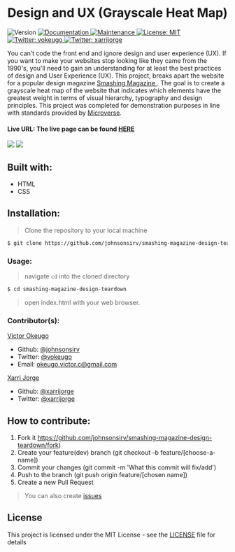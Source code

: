 <h1 align="center">Design and UX (Grayscale Heat Map)</h1>

<p>
  <img alt="Version" src="https://img.shields.io/badge/version-1.0.0-blue.svg?cacheSeconds=2592000" />
  <a href="https://github.com/johnsonsirv/smashing-magazine-design-teardown#readme" target="_blank">
    <img alt="Documentation" src="https://img.shields.io/badge/documentation-yes-brightgreen.svg" />
  </a>
  <a href="https://github.com/johnsonsirv/smashing-magazine-design-teardown/graphs/commit-activity" target="_blank">
    <img alt="Maintenance" src="https://img.shields.io/badge/Maintained%3F-yes-green.svg" />
  </a>
  <a href="https://github.com/johnsonsirv/smashing-magazine-design-teardown/blob/master/LICENSE" target="_blank">
    <img alt="License: MIT" src="https://img.shields.io/github/license/johnsonsirv/smashing-magazine-design-teardown" />
  </a>
  <a href="https://twitter.com/vokeugo" target="_blank">
    <img alt="Twitter: vokeugo" src="https://img.shields.io/twitter/follow/vokeugo.svg?style=social" />
  </a>
  <a href="https://twitter.com/xarrijorge" target="_blank">
    <img alt="Twitter: xarrijorge" src="https://img.shields.io/twitter/follow/xarrijorge.svg?style=social" />
  </a>
</p>

<p>
You can’t code the front end and ignore design and user experience (UX). If you want to make your websites stop looking like they came from the 1990's, you'll need to gain an understanding for at least the best practices of design and User Experience (UX). This project, breaks apart the website for a popular design magazine <a href="https://smashingmagazine.com" target="_blank"> Smashing Magazine </a>. The goal is to create a grayscale heat map of the website that indicates which elements have the greatest weight in terms of visual hierarchy, typography and design principles.
This project was completed for demonstration purposes in line with standards provided by <a href="https://microverse.org/" target="_blank">Microverse</a>.
</p>

#### Live URL: The live page can be found [HERE](https://johnsonsirv.github.io/smashing-magazine-design-teardown/)

![](https://github.com/johnsonsirv/mashing-magazine-design-teardown/blob/master/docs/smashing_orignal.png)
![](https://github.com/johnsonsirv/mashing-magazine-design-teardown/blob/master/docs/smashing_grayscale.png)

## Built with:

- HTML
- CSS

## Installation:

> Clone the repository to your local machine

```sh
$ git clone https://github.com/johnsonsirv/smashing-magazine-design-teardown.git
```
### Usage:

> navigate ```cd``` into the cloned directory

```sh
$ cd smashing-magazine-design-teardown
```

> open index.html with your web browser.

### Contributor(s):

[Victor Okeugo](https://angel.co/u/victorokeugo/)

- Github: [@johnsonsirv](https://github.com/johnsonsirv)
- Twitter: [@vokeugo](https://twitter.com/@vokeugo/)
- Email: [okeugo.victor.c@gmail.com]()

[Xarri Jorge](https://github.com/xarrijorge)
- Github: [@xarrijorge](https://github.com/xarrijorge)
- Twitter: [@xarrijorge](https://twitter.com/@xarrijorge/)


## How to contribute:

1. Fork it https://github.com/johnsonsirv/smashing-magazine-design-teardown/fork)
2. Create your feature(dev) branch (git checkout -b feature/[choose-a-name])
3. Commit your changes (git commit -m 'What this commit will fix/add')
4. Push to the branch (git push origin feature/[chosen name])
5. Create a new Pull Request
> You can also create [issues](https://github.com/johnsonsirv/smashing-magazine-design-teardown/issues)

## License

This project is licensed under the MIT License - see the [LICENSE](./LICENSE.md) file for details
